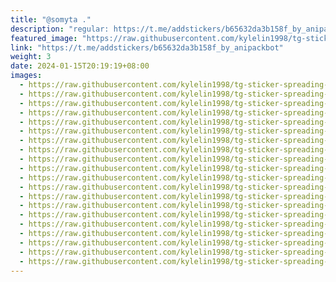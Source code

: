 ```yaml
---
title: "@somyta ."
description: "regular: https://t.me/addstickers/b65632da3b158f_by_anipackbot"
featured_image: "https://raw.githubusercontent.com/kylelin1998/tg-sticker-spreading-worldwide-images/main/img/dd267f95-6af3-47e7-af31-3e008890c6c3.jpg"
link: "https://t.me/addstickers/b65632da3b158f_by_anipackbot"
weight: 3
date: 2024-01-15T20:19:19+08:00
images:
  - https://raw.githubusercontent.com/kylelin1998/tg-sticker-spreading-worldwide-images/main/img/dd267f95-6af3-47e7-af31-3e008890c6c3.jpg
  - https://raw.githubusercontent.com/kylelin1998/tg-sticker-spreading-worldwide-images/main/img/4ea91c40-63e5-4a3d-ab5b-b49a06530833.jpg
  - https://raw.githubusercontent.com/kylelin1998/tg-sticker-spreading-worldwide-images/main/img/79a98042-9853-449e-a385-2159ee1daf39.jpg
  - https://raw.githubusercontent.com/kylelin1998/tg-sticker-spreading-worldwide-images/main/img/57b47e08-bd4d-4c62-b245-9a53f49d9d6f.jpg
  - https://raw.githubusercontent.com/kylelin1998/tg-sticker-spreading-worldwide-images/main/img/2d822dc3-9ebf-466e-bf66-7331703fc2b6.jpg
  - https://raw.githubusercontent.com/kylelin1998/tg-sticker-spreading-worldwide-images/main/img/388a7e36-0b48-4cac-8bca-e4d084e27677.jpg
  - https://raw.githubusercontent.com/kylelin1998/tg-sticker-spreading-worldwide-images/main/img/e594ea03-1f02-497a-be8d-fbe961ee82cb.jpg
  - https://raw.githubusercontent.com/kylelin1998/tg-sticker-spreading-worldwide-images/main/img/5a622c19-e520-43af-85ba-16d135ae3c7e.jpg
  - https://raw.githubusercontent.com/kylelin1998/tg-sticker-spreading-worldwide-images/main/img/925a783b-11be-4dae-b5df-40cd4e5373fb.jpg
  - https://raw.githubusercontent.com/kylelin1998/tg-sticker-spreading-worldwide-images/main/img/ed3bd734-600c-4e47-9192-00dfa3d749e4.jpg
  - https://raw.githubusercontent.com/kylelin1998/tg-sticker-spreading-worldwide-images/main/img/155a1b38-2ae3-4f23-ac01-415d88b5a677.jpg
  - https://raw.githubusercontent.com/kylelin1998/tg-sticker-spreading-worldwide-images/main/img/3cb30d57-d757-4825-b03c-d4b531cbd478.jpg
  - https://raw.githubusercontent.com/kylelin1998/tg-sticker-spreading-worldwide-images/main/img/cb2fbdf4-5981-4cf8-80f1-d30de3d46c23.jpg
  - https://raw.githubusercontent.com/kylelin1998/tg-sticker-spreading-worldwide-images/main/img/60933bbf-552f-41ca-8058-ffd4fa8ae92c.jpg
  - https://raw.githubusercontent.com/kylelin1998/tg-sticker-spreading-worldwide-images/main/img/481f7d4e-e907-49c6-aa7e-dc63244ba6a1.jpg
  - https://raw.githubusercontent.com/kylelin1998/tg-sticker-spreading-worldwide-images/main/img/1a6e4b16-694b-4e25-ae6a-fa4727ae2b95.jpg
  - https://raw.githubusercontent.com/kylelin1998/tg-sticker-spreading-worldwide-images/main/img/d1eb548e-e927-4202-8fae-64bcfd1a7123.jpg
  - https://raw.githubusercontent.com/kylelin1998/tg-sticker-spreading-worldwide-images/main/img/c590efbe-8d43-4315-8d27-c73ab7f57bd6.jpg
  - https://raw.githubusercontent.com/kylelin1998/tg-sticker-spreading-worldwide-images/main/img/c2eedd72-8470-4409-b2c4-aa6198faccb9.jpg
  - https://raw.githubusercontent.com/kylelin1998/tg-sticker-spreading-worldwide-images/main/img/087b9060-f52a-47c3-a322-eb2e47659a41.jpg
---
```

